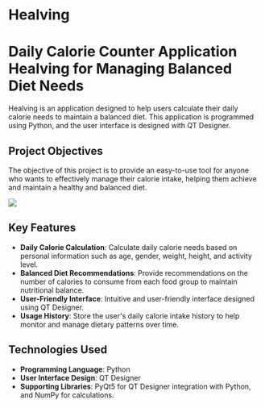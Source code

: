# Healving
# Daily Calorie Counter Application Healving for Managing Balanced Diet Needs

Healving is an application designed to help users calculate their daily calorie needs to maintain a balanced diet. This application is programmed using Python, and the user interface is designed with QT Designer.

## Project Objectives

The objective of this project is to provide an easy-to-use tool for anyone who wants to effectively manage their calorie intake, helping them achieve and maintain a healthy and balanced diet.
<p>
  <img src="https://github.com/arutafusain/Healving/assets/98148350/bb7da94e-b589-4633-a536-91fb74a4662c"
</p>

## Key Features
- **Daily Calorie Calculation**: Calculate daily calorie needs based on personal information such as age, gender, weight, height, and activity level.
- **Balanced Diet Recommendations**: Provide recommendations on the number of calories to consume from each food group to maintain nutritional balance.
- **User-Friendly Interface**: Intuitive and user-friendly interface designed using QT Designer.
- **Usage History**: Store the user's daily calorie intake history to help monitor and manage dietary patterns over time.

## Technologies Used
- **Programming Language**: Python
- **User Interface Design**: QT Designer
- **Supporting Libraries**: PyQt5 for QT Designer integration with Python, and NumPy for calculations.
